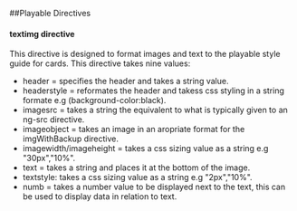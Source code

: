 ##Playable Directives

#### textimg directive

This directive is designed to format images and text to the playable style guide for cards. This directive takes nine values:

* header =  specifies the header and takes a string value.
* headerstyle = reformates the header and takess css styling in a string formate e.g (background-color:black).
* imagesrc = takes a string the equivalent to what is typically given to an ng-src directive.
* imageobject =  takes an image in an aropriate format for the imgWithBackup directive.
* imagewidth/imageheight = takes a css sizing value as a string e.g "30px","10%".
* text = takes a string and places it at the bottom of the image.
* textstyle: takes a css sizing value as a string e.g "2px","10%".
* numb = takes a number value to be displayed next to the text, this can be used to display data in relation to text.
